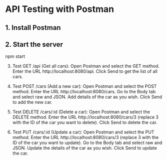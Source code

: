# API Testing with Postman

## 1. Install Postman

## 2. Start the server
   npm start

3. Test GET /api (Get all cars):
   Open Postman and select the GET method.
   Enter the URL http://localhost:8080/api.
   Click Send to get the list of all cars.

4. Test POST /cars (Add a new car):
   Open Postman and select the POST method.
   Enter the URL http://localhost:8080/cars.
   Go to the Body tab and select raw and JSON.
   Add details of the car as you wish.
   Click Send to add the new car.

5. Test DELETE /cars/:id (Delete a car):
   Open Postman and select the DELETE method.
   Enter the URL http://localhost:8080/cars/3 (replace 3 with the ID of the car you want to delete).
   Click Send to delete the car.

6. Test PUT /cars/:id (Update a car):
   Open Postman and select the PUT method.
   Enter the URL http://localhost:8080/cars/3 (replace 3 with the ID of the car you want to update).
   Go to the Body tab and select raw and JSON.
   Update the details of the car as you wish.
   Click Send to update the car.